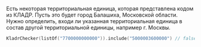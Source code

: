 Есть некоторая территориальная единица, которая представлена кодом из КЛАДР. 
Пусть это будет город Балашиха, Московской области. Нужно определить, 
входи ли указанная территориальная единица в состав другой территориальной единицы, например г. Москвы.

```kotlin
KladrChecker(listOf("7700000000000")).include("5000003600000") // false
```

